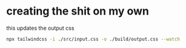 # creating the shit on my own

this updates the output css

```sh
npx tailwindcss -i ./src/input.css -o ./build/output.css --watch
```
